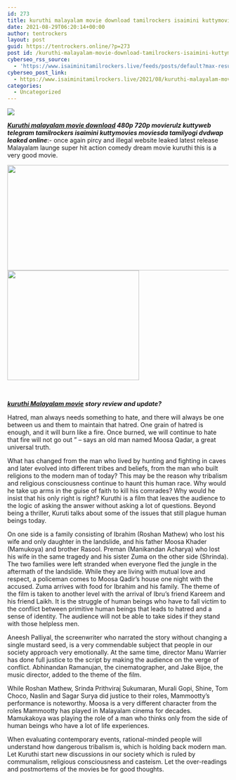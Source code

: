 ```yaml
---
id: 273
title: kuruthi malayalam movie download tamilrockers isaimini kuttymovies moviesda tamilyogi
date: 2021-08-29T06:20:14+00:00
author: tentrockers
layout: post
guid: https://tentrockers.online/?p=273
post id: /kuruthi-malayalam-movie-download-tamilrockers-isaimini-kuttymovies-moviesda-tamilyogi/
cyberseo_rss_source:
  - 'https://www.isaiminitamilrockers.live/feeds/posts/default?max-results=150&start-index=1'
cyberseo_post_link:
  - https://www.isaiminitamilrockers.live/2021/08/kuruthi-malayalam-movie-download.html
categories:
  - Uncategorized
---
```

<div class="media_block">
  <img src="https://1.bp.blogspot.com/-5H7_ov3mxF4/YRP7mFUfq4I/AAAAAAAABHY/L3iBjrjzLDEJ6mH0CEJQLICSPj9FE4TZACLcBGAsYHQ/s72-w510-h240-c/Kuruthi-Movie-Cast-and-Crew-Roles-Release-Date-Trailer.jpeg" class="media_thumbnail" />
</div>

<meta content="Kuruthi malayalam movie download 480p 720p movierulz kuttyweb telegram tamilrockers isaimini kuttymovies moviesda tamilyogi dvdwap leaked on..." name="twitter:description" />

  


<center>
</center>

**_[Kuruthi malayalam movie download](https://www.tamilrockerz.online/kuruthi-malayalam-movie-download-480p-720p-movierulz-kuttyweb-telegram-tamilrockers-isaimini-kuttymovies-moviesda-tamilyogi/) 480p 720p movierulz kuttyweb telegram tamilrockers isaimini kuttymovies moviesda tamilyogi dvdwap leaked online_**<span>:- once again pircy and illegal website leaked latest release Malayalam launge super hit action comedy dream movie kuruthi this is a very good movie.</span>

<div class="separator">
  <a href="https://1.bp.blogspot.com/-5H7_ov3mxF4/YRP7mFUfq4I/AAAAAAAABHY/L3iBjrjzLDEJ6mH0CEJQLICSPj9FE4TZACLcBGAsYHQ/s740/Kuruthi-Movie-Cast-and-Crew-Roles-Release-Date-Trailer.jpeg" imageanchor="1"><img loading="lazy" border="0" data-original-height="554" data-original-width="740" height="240" src="https://1.bp.blogspot.com/-5H7_ov3mxF4/YRP7mFUfq4I/AAAAAAAABHY/L3iBjrjzLDEJ6mH0CEJQLICSPj9FE4TZACLcBGAsYHQ/w510-h240/Kuruthi-Movie-Cast-and-Crew-Roles-Release-Date-Trailer.jpeg" width="510" /></a>
</div>



<div class="separator">
  <a href="https://www.tamilrockerz.online/kuruthi-malayalam-movie-download-480p-720p-movierulz-kuttyweb-telegram-tamilrockers-isaimini-kuttymovies-moviesda-tamilyogi/" imageanchor="1"><img loading="lazy" border="0" data-original-height="250" data-original-width="300" height="250" src="https://1.bp.blogspot.com/-nfbzYVobUik/YMlpOerzdgI/AAAAAAAAA3Y/aAupsOUs_WMY6Lv7R1OtZhI6OqaRh-YAwCPcBGAYYCw/s0/e854879156f0849f3d27a89db88ed039.png" width="300" /></a>
</div>

<span><br /></span>

**_[kuruthi Malayalam movie](https://techsambavangal.in/kuruthi-malayalam-movie-2021/) story review and update?_**

Hatred, man always needs something to hate, and there will always be one between us and them to maintain that hatred. One grain of hatred is enough, and it will burn like a fire. Once burned, we will continue to hate that fire will not go out ” – says an old man named Moosa Qadar, a great universal truth.

What has changed from the man who lived by hunting and fighting in caves and later evolved into different tribes and beliefs, from the man who built religions to the modern man of today? This may be the reason why tribalism and religious consciousness continue to haunt this human race. Why would he take up arms in the guise of faith to kill his comrades? Why would he insist that his only right is right? Kuruthi is a film that leaves the audience to the logic of asking the answer without asking a lot of questions. Beyond being a thriller, Kuruti talks about some of the issues that still plague human beings today.

On one side is a family consisting of Ibrahim (Roshan Mathew) who lost his wife and only daughter in the landslide, and his father Moosa Khader (Mamukoya) and brother Rasool. Preman (Manikandan Acharya) who lost his wife in the same tragedy and his sister Zuma on the other side (Shrinda). The two families were left stranded when everyone fled the jungle in the aftermath of the landslide. While they are living with mutual love and respect, a policeman comes to Moosa Qadir’s house one night with the accused. Zuma arrives with food for Ibrahim and his family. The theme of the film is taken to another level with the arrival of Ibru’s friend Kareem and his friend Laikh. It is the struggle of human beings who have to fall victim to the conflict between primitive human beings that leads to hatred and a sense of identity. The audience will not be able to take sides if they stand with those helpless men.

Aneesh Palliyal, the screenwriter who narrated the story without changing a single mustard seed, is a very commendable subject that people in our society approach very emotionally. At the same time, director Manu Warrier has done full justice to the script by making the audience on the verge of conflict. Abhinandan Ramanujan, the cinematographer, and Jake Bijoe, the music director, added to the theme of the film.

While Roshan Mathew, Srinda Prithviraj Sukumaran, Murali Gopi, Shine, Tom Choco, Naslin and Sagar Surya did justice to their roles, Mammootty’s performance is noteworthy. Moosa is a very different character from the roles Mammootty has played in Malayalam cinema for decades. Mamukakoya was playing the role of a man who thinks only from the side of human beings who have a lot of life experiences.

When evaluating contemporary events, rational-minded people will understand how dangerous tribalism is, which is holding back modern man. Let Kuruthi start new discussions in our society which is ruled by communalism, religious consciousness and casteism. Let the over-readings and postmortems of the movies be for good thoughts.

<center>
</center>